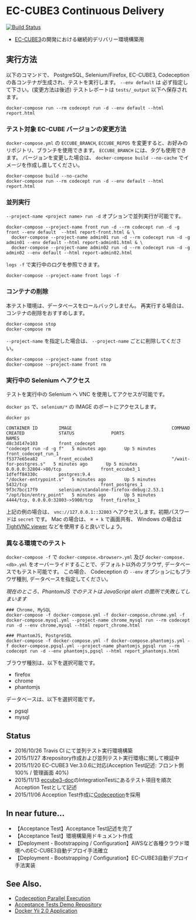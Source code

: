 # EC-CUBE3 Continuous Delivery

[![Build Status](https://travis-ci.org/EC-CUBE/eccube-codeception.svg?branch=master)](https://travis-ci.org/EC-CUBE/eccube-codeception)

* [EC-CUBE3](https://github.com/EC-CUBE/ec-cube)の開発における継続的デリバリー環境構築用


## 実行方法

以下のコマンドで、 PostgreSQL, Selenium/Firefox, EC-CUBE3, Codeception の各コンテナが生成され、テストを実行します。
`--env default` は 必ず指定して下さい。(変更方法は後述)
テストレポートは `tests/_output` 以下へ保存されます。

```
docker-compose run --rm codecept run -d --env default --html report.html
```

### テスト対象 EC-CUBE バージョンの変更方法

`docker-compose.yml` の `ECCUBE_BRANCH`, `ECCUBE_REPOS` を変更すると、お好みのリポジトリ、ブランチを使用できます。
`ECCUBE_BRANCH` には、タグも使用できます。
バージョンを変更した場合は、 `docker-compose build --no-cache` でイメージを作成し直してください。

```
docker-compose build --no-cache
docker-compose run --rm codecept run -d --env default --html report.html
```

### 並列実行

`--project-name <project name> run -d` オプションで並列実行が可能です。

```
docker-compose --project-name front run -d --rm codecept run -d -g front --env default  --html report-front.html & \
  docker-compose --project-name admin01 run -d --rm codecept run -d -g admin01 --env default --html report-admin01.html & \
  docker-compose --project-name admin02 run -d --rm codecept run -d -g admin02 --env default --html report-admin02.html
```

`logs -f` で実行中のログを参照できます。

```
docker-compose --project-name front logs -f
```

### コンテナの削除

本テスト環境は、データベースをロールバックしません。
再実行する場合は、コンテナの削除をおすすめします。

```
docker-compose stop
docker-compose rm
```

`--project-name` を指定した場合は、 `--project-name` ごとに削除してください。

```
docker-compose --project-name front stop
docker-compose --project-name front rm
```

### 実行中の Selenium へアクセス

テストを実行中の Selenium へ VNC を使用してアクセスが可能です。

`docker ps` で、`selenium/*` の IMAGE のポートにアクセスします。

```
docker ps

CONTAINER ID        IMAGE                                      COMMAND                  CREATED             STATUS              PORTS                               NAMES
d8c3d147e103        front_codecept                             "codecept run -d -g f"   5 minutes ago       Up 5 minutes                                            front_codecept_run_1
f5377e65ea82        front_eccube3                              "/wait-for-postgres.s"   5 minutes ago       Up 5 minutes        0.0.0.0:32804->80/tcp               front_eccube3_1
1dfeff84330c        postgres:9.4                               "/docker-entrypoint.s"   5 minutes ago       Up 5 minutes        5432/tcp                            front_postgres_1
9f3c7bcc17f9        selenium/standalone-firefox-debug:2.53.1   "/opt/bin/entry_point"   5 minutes ago       Up 5 minutes        4444/tcp, 0.0.0.0:32803->5900/tcp   front_firefox_1
```

上記の例の場合は、 `vnc://127.0.0.1::32803` へアクセスします。初期パスワードは `secret` です。
Mac の場合は、 `⌘ + k` で画面共有、 Windows の場合は [TightVNC viewer](http://www14.plala.or.jp/campus-note/vine_linux/server_vnc/tightvnc.html) などを使用すると良いでしょう。

### 異なる環境でのテスト

`docker-compose -f` で `docker-compose.<browser>.yml` 及び `docker-compose.<db>.yml` をオーバーライドすることで、デフォルト以外のブラウザ, データベースでもテスト可能です。
この場合、 Codeception の `--env` オプションにもブラウザ種別, データベースを指定してください。

*現在のところ、PhantomJS でのテストは JavaScript alert の箇所で失敗してしまいます*

```
### Chrome, MySQL
docker-compose -f docker-compose.yml -f docker-compose.chrome.yml -f docker-compose.mysql.yml --project-name chrome_mysql run --rm codecept run -d --env chrome,mysql --html report_chrome.html

### PhantomJS, PostgreSQL
docker-compose -f docker-compose.yml -f docker-compose.phantomjs.yml -f docker-compose.pgsql.yml --project-name phantomjs_pgsql run --rm codecept run -d --env phantomjs,pgsql --html report_phantomjs.html
```

ブラウザ種別は、以下を選択可能です。

- firefox
- chrome
- phantomjs

データベースは、以下を選択可能です。

- pgsql
- mysql

## Status

- 2016/10/26 Travis CI にて並列テスト実行環境構築
- 2015/11/27 本repository作成および並列テスト実行環境に関して検証中
- 2015/11/20 EC-CUBE3 Ver.3.0.6に対応(Acception Test記述: フロント側 100% / 管理画面 40%)
- 2015/11/13 [eccube3-doc](https://github.com/EC-CUBE/eccube3-doc)のIntegrationTestにあるテスト項目を順次Acception Testとして記述
- 2015/11/06 Acception Test作成に[Codeception](http://codeception.com/)を採用

## In near future...

- 【Acceptance Test】Acceptance Test記述を完了
- 【Acceptance Test】環境構築用ドキュメント作成
- 【Deployment - Bootstrapping / Configuration】AWSなど各種クラウド環境へのEC-CUBE3自動デプロイ手法確立
- 【Deployment - Bootstrapping / Configuration】EC-CUBE3自動デプロイ手法実装


## See Also.

- [Codeception Parallel Execution](http://codeception.com/docs/12-ParallelExecution)
- [Acceptance Tests Demo Repository](https://github.com/dmstr/docker-acception)
- [Docker Yii 2.0 Application](https://github.com/dmstr/docker-yii2-app)
